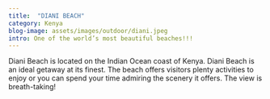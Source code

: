 ```yaml
---
title:  "DIANI BEACH"
category: Kenya
blog-image: assets/images/outdoor/diani.jpeg
intro: One of the world’s most beautiful beaches!!!
---
```

Diani Beach is located on the Indian Ocean coast of Kenya. Diani Beach is an ideal getaway at its finest. The beach offers visitors plenty activities to enjoy or you can spend your time admiring the scenery it offers. The view is breath-taking!